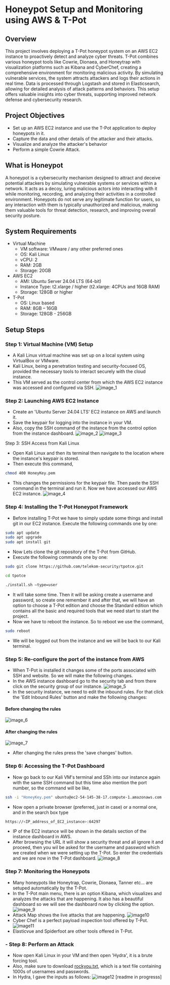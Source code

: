 # Honeypot Setup and Monitoring using AWS & T-Pot
## Overview
This project involves deploying a T-Pot honeypot system on an AWS EC2 instance to proactively detect and analyze cyber threats. T-Pot combines various honeypot tools like Cowrie, Dionaea, and Honeytrap with visualization platforms such as Kibana and CyberChef, creating a comprehensive environment for monitoring malicious activity. By simulating vulnerable services, the system attracts attackers and logs their actions in real time. Data is processed through Logstash and stored in Elasticsearch, allowing for detailed analysis of attack patterns and behaviors. This setup offers valuable insights into cyber threats, supporting improved network defense and cybersecurity research.

## Project Objectives
- Set up an AWS EC2 instance and use the T-Pot application to deploy honeypots in it.
- Capture the data and other details of the attacker and their attacks.
- Visualize and analyze the attacker's behavior
- Perform a simple Cowrie Attack.

## What is Honeypot
A honeypot is a cybersecurity mechanism designed to attract and deceive potential attackers by simulating vulnerable systems or services within a network. It acts as a decoy, luring malicious actors into interacting with it while monitoring, recording, and analyzing their activities in a controlled environment. Honeypots do not serve any legitimate function for users, so any interaction with them is typically unauthorized and malicious, making them valuable tools for threat detection, research, and improving overall security posture.

## System Requirements
- Virtual Machine
  - VM software: VMware / any other preferred ones
  - OS: Kali Linux
  - vCPU: 2
  - RAM: 2GB
  - Storage: 20GB
- AWS EC2
  - AMI: Ubuntu Server 24.04 LTS (64-bit)
  - Instance Type: t2.xlarge / higher  (t2.xlarge: 4CPUs and 16GB RAM)
  - Storage: 128GB or higher
- T-Pot 
  - OS: Linux based
  - RAM: 8GB – 16GB
  - Storage: 128GB - 256GB

## Setup Steps
### Step 1: Virtual Machine (VM) Setup
- A Kali Linux virtual machine was set up on a local system using VirtualBox or VMware.
- Kali Linux, being a penetration testing and security-focused OS, provided the necessary tools to interact securely with the cloud instance.
- This VM served as the control center from which the AWS EC2 instance was accessed and configured via SSH.
![image_1](images/1.png)

### Step 2: Launching AWS EC2 Instance 
- Create an 'Ubuntu Server 24.04 LTS' EC2  instance on AWS and launch it.
- Save the keypair for logging into the instance in your VM.
- Also, copy the SSH command of the instance from the control option from the instance dashboard.
![image_2](images/2.png)
![image_3](images/3.png)

Step 3: SSH Access from Kali Linux 
- Open Kali Linux and then its terminal then navigate to the location where the instance's keypair is stored.
- Then execute this command, 
```sh
chmod 400 HoneyKey.pem
```
- This changes the permissions for the keypair file.
Then paste the SSH command in the terminal and run it. Now we have accessed our AWS EC2 instance.
![image_4](images/4.png)

### Step 4: Installing the T-Pot Honeypot Framework 
- Before installing T-Pot we have to simply update some things and install git in our EC2 instance.
Execute the following commands one by one:
```sh
sudo apt update
sudo apt upgrade
sudo apt install git
```
- Now Lets clone the git repository of the T-Pot from GitHub.
- Execute the following commands one by one:
```sh
sudo git clone https://github.com/telekom-security/tpotce.git

cd tpotce

./install.sh –type=user
```
- It will take some time. Then it will be asking create a username and password, so create one remember it and after that, we will have an option to choose a T-Pot edition and choose the Standard edition which contains all the basic and required tools that we need start to start the project.
- Now we have to reboot the instance. So to reboot we use the command, 
```sh
sudo reboot
```
- We will be logged out from the instance and we will be back to our Kali terminal.

### Step 5: Re-configure the port of the instance from AWS
- When T-Pot is installed it changes some of the ports associated with SSH and website. So we will make the following changes.
- In the AWS instance dashboard go to the security tab and from there click on the security group of our instance.
![image_5](images/5.png)
- In the security instance, we need to edit the inbound rules. For that click the 'Edit Inbound Rules' button and make the following changes:
#### Before changing the rules
![image_6](images/6.png)
#### After changing the rules
![image_7](images/7.png)
- After changing the rules press the 'save changes' button.

### Step 6: Accessing the T-Pot Dashboard 
- Now go back to our Kali VM's terminal and SSh into our instance again with the same SSH command but this time also mention the port number, so the command will be like, 
```sh
ssh -i "HoneyKey.pem" ubuntu@ec2-54-145-38-17.compute-1.amazonaws.com -p 64295
```
- Now open a private browser (preferred, just in case) or a normal one, and in the search box type 
```sh
https://<IP_address_of_EC2_instance>:64297
``` 
- IP of the EC2 instance will be shown in the details section of the instance dashboard in AWS.
- After browsing the URL it will show a security threat and all ignore it and proceed, then you wil be asked for the username and password which we created when we were setting up the T-Pot. So enter the credentials and we are now in the T-Pot dashboard.
![image_8](images/8.png)

### Step 7: Monitoring the Honeypots
- Many honeypots like Honeytrap, Cowrie, Dionaea, Tanner etc... are setuped automatically by the T-Pot.
- In the T-Pot main menu, there is an option Kibana, which visualizes and analyzes the attacks that are happening. It also has a beautiful dashboard so we will see the dashboard now by clicking the option.
![image_9](images/9.png)
- Attack Map shows the live attacks that are happening.
![image10](images/10.png)
- Cyber Chef is a perfect payload inspection tool offered by T-Pot. 
![image11](images/11.png)
- Elasticvue and Spiderfoot are other tools offered in T-Pot.

### - Step 8: Perform an Attack
- Now open Kali Linux in your VM and then open 'Hydra', it is a brute forcing tool.
- Also, make sure to download [rockyou.txt](https://github.com/brannondorsey/naive-hashcat/releases/download/data/rockyou.txt), which is a text file containing 1000s of usernames and passwords.
- In Hydra, I gave the inputs as follows:
![image12](images/12.png)
[readme in progresss]
